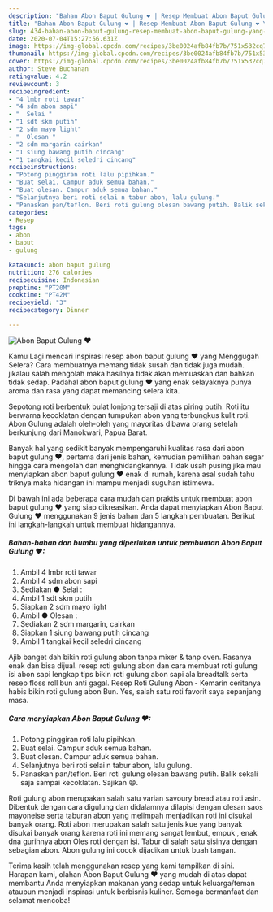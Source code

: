 ```yaml
---
description: "Bahan Abon Baput Gulung ❤ | Resep Membuat Abon Baput Gulung ❤ Yang Lezat"
title: "Bahan Abon Baput Gulung ❤ | Resep Membuat Abon Baput Gulung ❤ Yang Lezat"
slug: 434-bahan-abon-baput-gulung-resep-membuat-abon-baput-gulung-yang-lezat
date: 2020-07-04T15:27:56.631Z
image: https://img-global.cpcdn.com/recipes/3be0024afb84fb7b/751x532cq70/abon-baput-gulung-❤-foto-resep-utama.jpg
thumbnail: https://img-global.cpcdn.com/recipes/3be0024afb84fb7b/751x532cq70/abon-baput-gulung-❤-foto-resep-utama.jpg
cover: https://img-global.cpcdn.com/recipes/3be0024afb84fb7b/751x532cq70/abon-baput-gulung-❤-foto-resep-utama.jpg
author: Steve Buchanan
ratingvalue: 4.2
reviewcount: 3
recipeingredient:
- "4 lmbr roti tawar"
- "4 sdm abon sapi"
- "  Selai "
- "1 sdt skm putih"
- "2 sdm mayo light"
- "  Olesan "
- "2 sdm margarin cairkan"
- "1 siung bawang putih cincang"
- "1 tangkai kecil seledri cincang"
recipeinstructions:
- "Potong pinggiran roti lalu pipihkan."
- "Buat selai. Campur aduk semua bahan."
- "Buat olesan. Campur aduk semua bahan."
- "Selanjutnya beri roti selai n tabur abon, lalu gulung."
- "Panaskan pan/teflon. Beri roti gulung olesan bawang putih. Balik sekali saja sampai kecoklatan. Sajikan 😄."
categories:
- Resep
tags:
- abon
- baput
- gulung

katakunci: abon baput gulung 
nutrition: 276 calories
recipecuisine: Indonesian
preptime: "PT20M"
cooktime: "PT42M"
recipeyield: "3"
recipecategory: Dinner

---
```



![Abon Baput Gulung ❤](https://img-global.cpcdn.com/recipes/3be0024afb84fb7b/751x532cq70/abon-baput-gulung-❤-foto-resep-utama.jpg)

Kamu Lagi mencari inspirasi resep abon baput gulung ❤ yang Menggugah Selera? Cara membuatnya memang tidak susah dan tidak juga mudah. jikalau salah mengolah maka hasilnya tidak akan memuaskan dan bahkan tidak sedap. Padahal abon baput gulung ❤ yang enak selayaknya punya aroma dan rasa yang dapat memancing selera kita.

Sepotong roti berbentuk bulat lonjong tersaji di atas piring putih. Roti itu berwarna kecoklatan dengan tumpukan abon yang terbungkus kulit roti. Abon Gulung adalah oleh-oleh yang mayoritas dibawa orang setelah berkunjung dari Manokwari, Papua Barat.

Banyak hal yang sedikit banyak mempengaruhi kualitas rasa dari abon baput gulung ❤, pertama dari jenis bahan, kemudian pemilihan bahan segar hingga cara mengolah dan menghidangkannya. Tidak usah pusing jika mau menyiapkan abon baput gulung ❤ enak di rumah, karena asal sudah tahu triknya maka hidangan ini mampu menjadi suguhan istimewa.


Di bawah ini ada beberapa cara mudah dan praktis untuk membuat abon baput gulung ❤ yang siap dikreasikan. Anda dapat menyiapkan Abon Baput Gulung ❤ menggunakan 9 jenis bahan dan 5 langkah pembuatan. Berikut ini langkah-langkah untuk membuat hidangannya.

<!--inarticleads1-->

##### Bahan-bahan dan bumbu yang diperlukan untuk pembuatan Abon Baput Gulung ❤:

1. Ambil 4 lmbr roti tawar
1. Ambil 4 sdm abon sapi
1. Sediakan  ● Selai :
1. Ambil 1 sdt skm putih
1. Siapkan 2 sdm mayo light
1. Ambil  ● Olesan :
1. Sediakan 2 sdm margarin, cairkan
1. Siapkan 1 siung bawang putih cincang
1. Ambil 1 tangkai kecil seledri cincang


Ajib banget dah bikin roti gulung abon tanpa mixer &amp; tanp oven. Rasanya enak dan bisa dijual. resep roti gulung abon dan cara membuat roti gulung isi abon sapi lengkap tips bikin roti gulung abon sapi ala breadtalk serta resep floss roll bun anti gagal. Resep Roti Gulung Abon - Kemarin ceritanya habis bikin roti gulung abon Bun. Yes, salah satu roti favorit saya sepanjang masa. 

<!--inarticleads2-->

##### Cara menyiapkan Abon Baput Gulung ❤:

1. Potong pinggiran roti lalu pipihkan.
1. Buat selai. Campur aduk semua bahan.
1. Buat olesan. Campur aduk semua bahan.
1. Selanjutnya beri roti selai n tabur abon, lalu gulung.
1. Panaskan pan/teflon. Beri roti gulung olesan bawang putih. Balik sekali saja sampai kecoklatan. Sajikan 😄.


Roti gulung abon merupakan salah satu varian savoury bread atau roti asin. Dibentuk dengan cara digulung dan didalamnya dilapisi dengan olesan saos mayoneise serta taburan abon yang melimpah menjadikan roti ini disukai banyak orang. Roti abon merupakan salah satu jenis kue yang banyak disukai banyak orang karena roti ini memang sangat lembut, empuk , enak dna gurihnya abon Oles roti dengan isi. Tabur di salah satu sisinya dengan sebagian abon. Abon gulung ini cocok dijadikan untuk buah tangan. 

Terima kasih telah menggunakan resep yang kami tampilkan di sini. Harapan kami, olahan Abon Baput Gulung ❤ yang mudah di atas dapat membantu Anda menyiapkan makanan yang sedap untuk keluarga/teman ataupun menjadi inspirasi untuk berbisnis kuliner. Semoga bermanfaat dan selamat mencoba!
